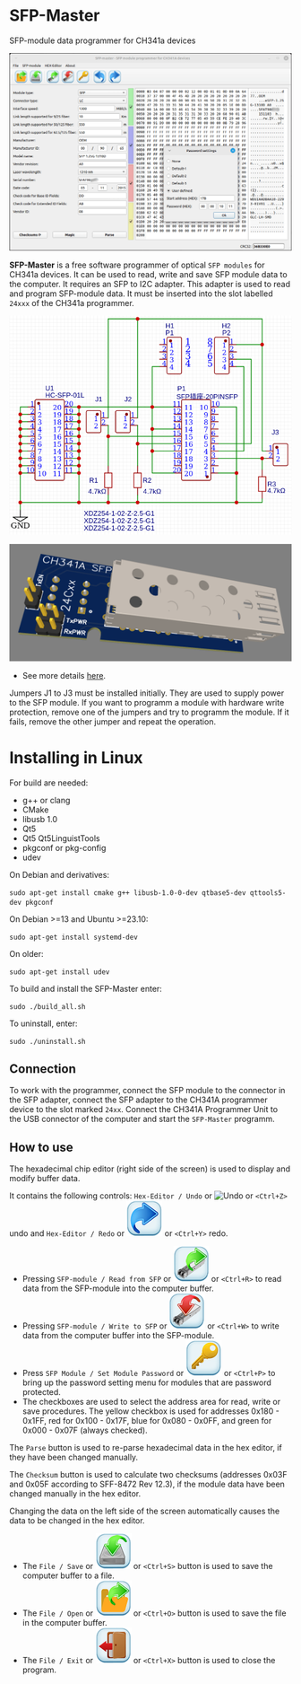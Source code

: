 # SFP-Master
SFP-module data programmer for CH341a devices

![SFP-Master](img/screenshot.png) 

**SFP-Master** is a free software programmer of optical `SFP modules` for CH341a devices. It can be 
used to read, write and save SFP module data to the computer. It requires an SFP to I2C adapter. 
This adapter is used to read and program SFP-module data. It must be inserted into the slot labelled 
`24xxx` of the CH341a programmer.

![Adapter schematic](img/my_sfp_adapter_sch.png)

![Adapter schematic](img/my_sfp_adapter_3d.png)

- See more details [here](https://github.com/bigbigmdm/Tools_for_CH341A_programmer?tab=readme-ov-file#Homemade-Chip-adapters).

Jumpers J1 to J3 must be installed initially. They are used to supply power to the SFP module. If you want 
to programm a module with hardware write protection, remove one of the jumpers and try to programm the module. 
If it fails, remove the other jumper and repeat the operation.

# Installing in Linux

For build are needed:
- g++ or clang
- CMake
- libusb 1.0
- Qt5
- Qt5 Qt5LinguistTools
- pkgconf or pkg-config
- udev

On Debian and derivatives:

`sudo apt-get install cmake g++ libusb-1.0-0-dev qtbase5-dev qttools5-dev pkgconf`

On Debian >=13 and Ubuntu >=23.10:

`sudo apt-get install systemd-dev`

On older:

`sudo apt-get install udev`

To build and install the SFP-Master enter:

`sudo ./build_all.sh`

To uninstall, enter:

`sudo ./uninstall.sh`

## Connection

To work with the programmer, connect the SFP module to the connector in the SFP adapter, connect 
the SFP adapter to the CH341A programmer device to the slot marked `24xx`. Connect the CH341A 
Programmer Unit to the USB connector of the computer and start the `SFP-Master` programm.

## How to use
The hexadecimal chip editor (right side of the screen) is used to display and 
modify buffer data.

It contains the following controls: `Hex-Editor / Undo` or ![Undo](img/undo.png) or `<Ctrl+Z>` undo and 
`Hex-Editor / Redo` or ![Redo](img/redo64.png) or `<Ctrl+Y>` redo.

- Pressing `SFP-module / Read from SFP` or ![Read](img/read64.png) or `<Ctrl+R>` to read data from 
the SFP-module into the computer buffer.
- Pressing `SFP-module / Write to SFP` or ![Write](img/write64.png) or `<Ctrl+W>` to write data from the 
computer buffer into the SFP-module.
- Press `SFP Module / Set Module Password` or ![Password](img/password64.png) or `<Ctrl+P>` to bring up
the password setting menu for modules that are password protected.
- The checkboxes are used to select the address area for read, write or save procedures. The yellow
checkbox is used for addresses 0x180 - 0x1FF, red for 0x100 - 0x17F, blue for 0x080 - 0x0FF, and
green for 0x000 - 0x07F (always checked).

The `Parse` button is used to re-parse hexadecimal data in the hex editor, if they have been changed manually.

The `Checksum` button is used to calculate two checksums (addresses 0x03F and 0x05F according to SFF-8472 Rev 12.3), 
if the module data have been changed manually in the hex editor.

Changing the data on the left side of the screen automatically causes the data to be changed in the hex editor.

- The `File / Save` or ![Save](img/save64.png) or `<Ctrl+S>` button is used to save the 
computer buffer to a file.
- The `File / Open`  or ![Open](img/open64.png) or `<Ctrl+O>` button is used to save the file in 
the computer buffer.
- The `File / Exit`  or ![Open](img/exit64.png) or `<Ctrl+X>` button is used to close the program. 

